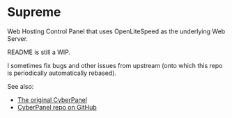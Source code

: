 # Supreme

Web Hosting Control Panel that uses OpenLiteSpeed as the underlying Web Server.

README is still a WIP.

I sometimes fix bugs and other issues from upstream (onto which this repo is
periodically automatically rebased).

See also:

- [The original CyberPanel](https://cyberpanel.net)
- [CyberPanel repo on GitHub](https://github.com/usmannasir/cyberpanel) 
